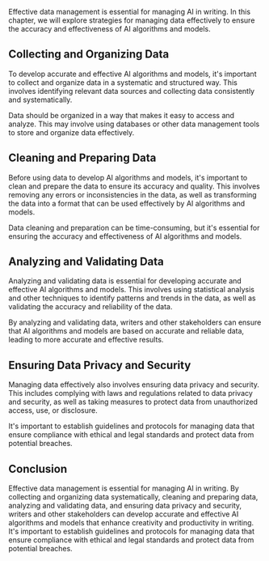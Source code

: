 

Effective data management is essential for managing AI in writing. In this chapter, we will explore strategies for managing data effectively to ensure the accuracy and effectiveness of AI algorithms and models.

Collecting and Organizing Data
------------------------------

To develop accurate and effective AI algorithms and models, it's important to collect and organize data in a systematic and structured way. This involves identifying relevant data sources and collecting data consistently and systematically.

Data should be organized in a way that makes it easy to access and analyze. This may involve using databases or other data management tools to store and organize data effectively.

Cleaning and Preparing Data
---------------------------

Before using data to develop AI algorithms and models, it's important to clean and prepare the data to ensure its accuracy and quality. This involves removing any errors or inconsistencies in the data, as well as transforming the data into a format that can be used effectively by AI algorithms and models.

Data cleaning and preparation can be time-consuming, but it's essential for ensuring the accuracy and effectiveness of AI algorithms and models.

Analyzing and Validating Data
-----------------------------

Analyzing and validating data is essential for developing accurate and effective AI algorithms and models. This involves using statistical analysis and other techniques to identify patterns and trends in the data, as well as validating the accuracy and reliability of the data.

By analyzing and validating data, writers and other stakeholders can ensure that AI algorithms and models are based on accurate and reliable data, leading to more accurate and effective results.

Ensuring Data Privacy and Security
----------------------------------

Managing data effectively also involves ensuring data privacy and security. This includes complying with laws and regulations related to data privacy and security, as well as taking measures to protect data from unauthorized access, use, or disclosure.

It's important to establish guidelines and protocols for managing data that ensure compliance with ethical and legal standards and protect data from potential breaches.

Conclusion
----------

Effective data management is essential for managing AI in writing. By collecting and organizing data systematically, cleaning and preparing data, analyzing and validating data, and ensuring data privacy and security, writers and other stakeholders can develop accurate and effective AI algorithms and models that enhance creativity and productivity in writing. It's important to establish guidelines and protocols for managing data that ensure compliance with ethical and legal standards and protect data from potential breaches.
